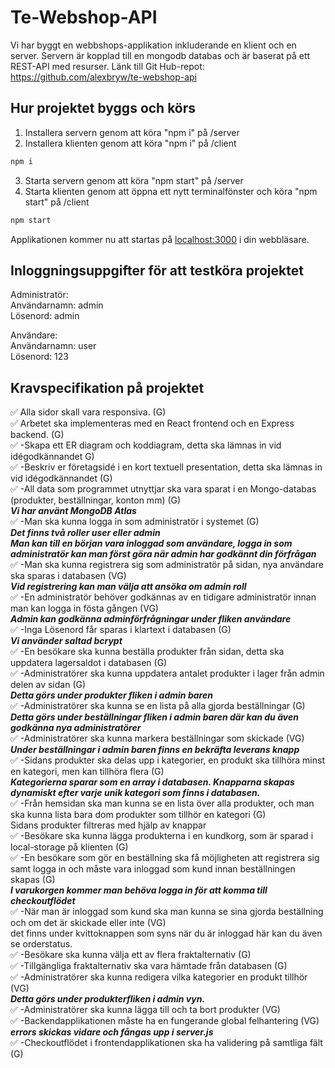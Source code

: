 # Te-Webshop-API


Vi har byggt en webbshops-applikation inkluderande en klient och en server. Servern är kopplad till en mongodb databas och är baserat på ett REST-API med resurser. Länk till Git Hub-repot: https://github.com/alexbryw/te-webshop-api


## Hur projektet byggs och körs


1) Installera servern genom att köra "npm i" på /server
2) Installera klienten genom att köra "npm i" på /client
```bash
npm i
```
3) Starta servern genom att köra "npm start" på /server
4) Starta klienten genom att öppna ett nytt terminalfönster och köra "npm start" på /client
```bash
npm start
```

Applikationen kommer nu att startas på [localhost:3000](http://localhost:3000) i din webbläsare.


## Inloggningsuppgifter för att testköra projektet


Administratör: </br>
    Användarnamn: admin</br>
    Lösenord: admin</br>

Användare:</br>
    Användarnamn: user</br>
    Lösenord: 123</br>


## Kravspecifikation på projektet


✅ Alla sidor skall vara responsiva. (G) </br>
✅ Arbetet ska implementeras med en React frontend och en Express backend. (G)</br>
✅ -Skapa ett ER diagram och koddiagram, detta ska lämnas in vid idégodkännandet G)</br>
✅ -Beskriv er företagsidé i en kort textuell presentation, detta ska lämnas in vid idégodkännandet (G)</br>
✅ -All data som programmet utnyttjar ska vara sparat i en Mongo-databas (produkter, beställningar, konton mm) (G)</br>
 ***Vi har använt MongoDB Atlas***</br>
✅ -Man ska kunna logga in som administratör i systemet (G)</br>
***Det finns två roller user eller admin***</br>
***Man kan till en början vara inloggad som användare, logga in som administratör kan man först göra när admin har godkännt din förfrågan***</br>
✅ -Man ska kunna registrera sig som administratör på sidan, nya användare ska sparas i databasen (VG)</br>
***Vid registrering kan man välja att ansöka om admin roll*** </br>
✅ -En administratör behöver godkännas av en tidigare administratör innan man kan logga in fösta gången (VG)</br>
***Admin kan godkänna adminförfrågningar under fliken användare*** </br>
✅ -Inga Lösenord får sparas i klartext i databasen (G)</br>
***Vi använder saltad bcrypt***</br>
✅ -En besökare ska kunna beställa produkter från sidan, detta ska uppdatera lagersaldot i databasen (G)</br>
✅ -Administratörer ska kunna uppdatera antalet produkter i lager från admin delen av sidan (G)</br>
***Detta görs under produkter fliken i admin baren*** </br>
✅ -Administratörer ska kunna se en lista på alla gjorda beställningar (G)</br>
***Detta görs under beställningar fliken i admin baren  där kan du även godkänna nya administratörer***</br>
✅ -Administratörer ska kunna markera beställningar som skickade (VG)</br>
***Under beställningar i admin baren finns en bekräfta leverans knapp***</br>
✅ -Sidans produkter ska delas upp i kategorier, en produkt ska tillhöra minst en kategori, men kan tillhöra flera (G)</br>
***Kategorierna sparar som en array i databasen. Knapparna skapas dynamiskt efter varje unik kategori som finns i databasen.***</br>
✅ -Från hemsidan ska man kunna se en lista över alla produkter, och man ska kunna lista bara dom produkter som tillhör en kategori (G)</br>
Sidans produkter filtreras med hjälp av knappar </br>
✅ -Besökare ska kunna lägga produkterna i en kundkorg, som är sparad i local-storage på klienten (G)</br>
✅ -En besökare som gör en beställning ska få möjligheten att registrera sig samt logga in och måste vara inloggad som kund innan beställningen skapas (G)</br>
***I varukorgen kommer man behöva logga in för att komma till checkoutflödet***</br>
✅ -När man är inloggad som kund ska man kunna se sina gjorda beställning och om det är skickade eller inte (VG)</br>
det finns under kvittoknappen som syns när du är inloggad här kan du även se orderstatus.</br>
✅ -Besökare ska kunna välja ett av flera fraktalternativ (G)</br>
✅ -Tillgängliga fraktalternativ ska vara hämtade från databasen (G)</br>
✅ -Administratörer ska kunna redigera vilka kategorier en produkt tillhör (VG)</br>
***Detta görs under produkterfliken i admin vyn.***</br>
✅ -Administratörer ska kunna lägga till och ta bort produkter (VG)</br>
✅ -Backendapplikationen måste ha en fungerande global felhantering (VG)</br>
***errors skickas vidare och fångas upp i server.js***</br>
✅ -Checkoutflödet i frontendapplikationen ska ha validering på samtliga fält (G)</br>
